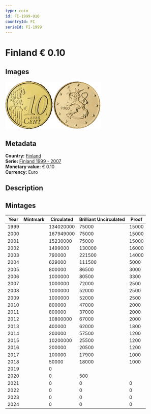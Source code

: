```yaml
---
type: coin
id: FI-1999-010
countryId: FI
serieId: FI-1999
---
```


# Finland € 0.10

## Images

<img src="../../../Images/common-2002-010.webp" height="150" alt="Front image"><img src="Images/finland-1999-010.webp" height="150" alt="Back image">

## Metadata

**Country:** [Finland](../index.md)\
**Serie:** [Finland 1999 - 2007](index.md)\
**Monetary value:** € 0.10\
**Currency:** Euro

## Description

## Mintages

| Year | Mintmark | Circulated | Brilliant Uncirculated | Proof |
| ---- | -------- | ---------- | ---------------------- | ----- |
| 1999 |          | 134020000  | 75000                  | 15000 |
| 2000 |          | 167949000  | 75000                  | 15000 |
| 2001 |          | 15230000   | 75000                  | 15000 |
| 2002 |          | 1499000    | 130000                 | 16000 |
| 2003 |          | 790000     | 221500                 | 14000 |
| 2004 |          | 629000     | 111500                 | 5000  |
| 2005 |          | 800000     | 86500                  | 3000  |
| 2006 |          | 1000000    | 80500                  | 3300  |
| 2007 |          | 1000000    | 72000                  | 2500  |
| 2008 |          | 1000000    | 52000                  | 2500  |
| 2009 |          | 1000000    | 52000                  | 2500  |
| 2010 |          | 800000     | 47000                  | 2000  |
| 2011 |          | 800000     | 37000                  | 2000  |
| 2012 |          | 10800000   | 67000                  | 2000  |
| 2013 |          | 400000     | 62000                  | 1800  |
| 2014 |          | 200000     | 57500                  | 1200  |
| 2015 |          | 10200000   | 25500                  | 1200  |
| 2016 |          | 200000     | 20500                  | 1200  |
| 2017 |          | 100000     | 17900                  | 1000  |
| 2018 |          | 50000      | 18000                  | 1000  |
| 2019 |          | 0          |                        |       |
| 2020 |          | 0          | 500                    |       |
| 2021 |          | 0          | 0                      | 0     |
| 2022 |          | 0          | 0                      | 0     |
| 2023 |          | 0          | 0                      | 0     |
| 2024 |          | 0          | 0                      | 0     |
